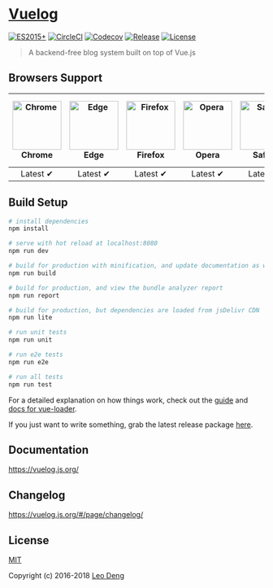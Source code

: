 # [Vuelog](https://vuelog.js.org/)

[![ES2015+](https://img.shields.io/badge/es-2015+-ff69b4.svg)](https://kangax.github.io/compat-table/es6/)
[![CircleCI](https://img.shields.io/circleci/project/myst729/Vuelog/master.svg)](https://circleci.com/gh/myst729/Vuelog/tree/master)
[![Codecov](https://img.shields.io/codecov/c/github/myst729/Vuelog/master.svg)](https://codecov.io/github/myst729/Vuelog)
[![Release](https://img.shields.io/github/release/myst729/Vuelog.svg)](https://github.com/myst729/Vuelog/releases/latest)
[![License](https://img.shields.io/badge/license-MIT-blue.svg)](https://github.com/myst729/Vuelog/blob/master/LICENSE)

> A backend-free blog system built on top of Vue.js


## Browsers Support

| <img src="https://myst729.github.io/assets/browsers/chrome_256x256.png" alt="Chrome" width="96" height="96"><br>Chrome | <img src="https://myst729.github.io/assets/browsers/edge_256x256.png" alt="Edge" width="96" height="96"><br>Edge | <img src="https://myst729.github.io/assets/browsers/firefox_256x256.png" alt="Firefox" width="96" height="96"><br>Firefox | <img src="https://myst729.github.io/assets/browsers/opera_256x256.png" alt="Opera" width="96" height="96"><br>Opera | <img src="https://myst729.github.io/assets/browsers/safari_256x256.png" alt="Safari" width="96" height="96"><br>Safari | <img src="https://myst729.github.io/assets/browsers/internet-explorer_256x256.png" alt="Internet Explorer" width="96" height="96"><br>Internet Explorer |
| :------: | :------: | :------: | :------: | :------: | :--: |
| Latest ✔ | Latest ✔ | Latest ✔ | Latest ✔ | Latest ✔ | 11 ✘ |


## Build Setup

```bash
# install dependencies
npm install

# serve with hot reload at localhost:8080
npm run dev

# build for production with minification, and update documentation as well
npm run build

# build for production, and view the bundle analyzer report
npm run report

# build for production, but dependencies are loaded from jsDelivr CDN
npm run lite

# run unit tests
npm run unit

# run e2e tests
npm run e2e

# run all tests
npm run test
```

For a detailed explanation on how things work, check out the [guide](http://vuejs-templates.github.io/webpack/) and [docs for vue-loader](http://vuejs.github.io/vue-loader).

If you just want to write something, grab the latest release package [here](https://github.com/myst729/Vuelog/releases/latest).


## Documentation

https://vuelog.js.org/


## Changelog

https://vuelog.js.org/#/page/changelog/

## License

[MIT](http://opensource.org/licenses/MIT)

Copyright (c) 2016-2018 [Leo Deng](https://myst729.github.io/)
